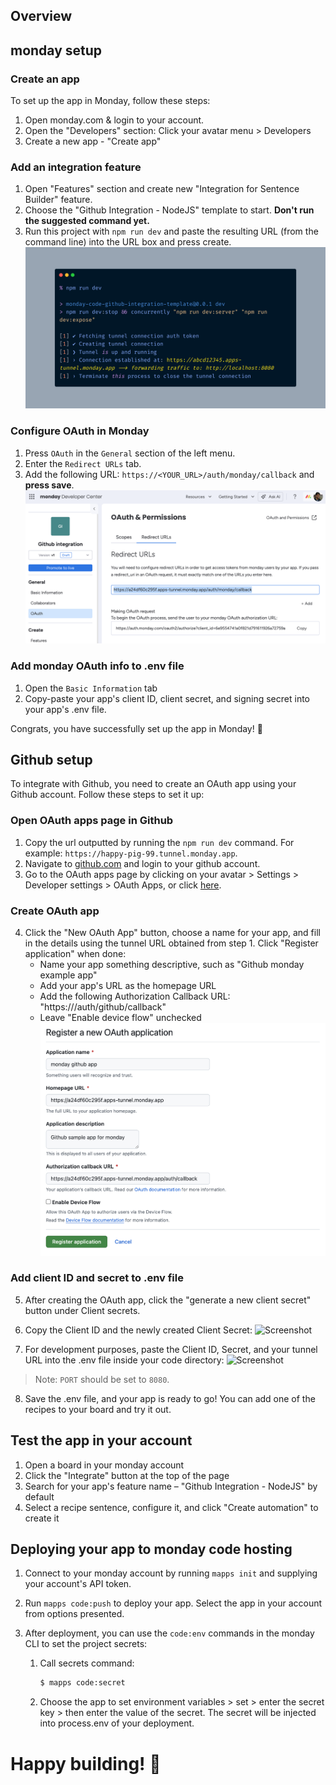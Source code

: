 ## Overview

## monday setup

### Create an app

To set up the app in Monday, follow these steps:

1. Open monday.com & login to your account. 
2. Open the "Developers" section: Click your avatar menu > Developers
3. Create a new app - "Create app"

### Add an integration feature
1. Open "Features" section and create new "Integration for Sentence Builder" feature.
2. Choose the "Github Integration - NodeJS" template to start. **Don't run the suggested command yet.**
3. Run this project with `npm run dev` and paste the resulting URL (from the command line) into the URL box and press create.
![tunnel url example](./assets/initialize_app.png)

### Configure OAuth in Monday

1. Press `OAuth` in the `General` section of the left menu.
2. Enter the `Redirect URLs` tab.
3. Add the following URL: `https://<YOUR_URL>/auth/monday/callback` and **press save**.
![Redirect URL example](./assets/redirect_url_screenshot.png)

### Add monday OAuth info to .env file

1. Open the `Basic Information` tab
2. Copy-paste your app's client ID, client secret, and signing secret into your app's .env file. 

Congrats, you have successfully set up the app in Monday! 🎉

## Github setup

To integrate with Github, you need to create an OAuth app using your Github account. Follow these steps to set it up:

### Open OAuth apps page in Github
1. Copy the url outputted by running the `npm run dev` command. For example: `https://happy-pig-99.tunnel.monday.app`.
2. Navigate to [github.com](https://github.com/) and login to your github account.
3. Go to the OAuth apps page by clicking on your avatar > Settings > Developer settings > OAuth Apps, or click [here](https://github.com/settings/developers).

### Create OAuth app
4. Click the "New OAuth App" button, choose a name for your app, and fill in the details using the tunnel URL obtained from step 1. Click "Register application" when done:
   - Name your app something descriptive, such as "Github monday example app"
   - Add your app's URL as the homepage URL
   - Add the following Authorization Callback URL: "https://<your URL>/auth/github/callback"
   - Leave "Enable device flow" unchecked
![Screenshot](./assets/oauth-github-setup.png)

### Add client ID and secret to .env file
5. After creating the OAuth app, click the "generate a new client secret" button under Client secrets.
6. Copy the Client ID and the newly created Client Secret:
   ![Screenshot](https://dapulse-res.cloudinary.com/image/upload/v1610369018/monday-apps-templates/github-node/Screen_Shot_2021-01-11_at_14.42.26.png)

7. For development purposes, paste the Client ID, Secret, and your tunnel URL into the .env file inside your code directory:
   ![Screenshot](https://dapulse-res.cloudinary.com/image/upload/v1689682643/github-monday-code-env-snapshot.png)
> Note: `PORT` should be set to `8080`.

8. Save the .env file, and your app is ready to go! You can add one of the recipes to your board and try it out.

## Test the app in your account

1. Open a board in your monday account
2. Click the "Integrate" button at the top of the page
3. Search for your app's feature name – "Github Integration - NodeJS" by default
4. Select a recipe sentence, configure it, and click "Create automation" to create it

## Deploying your app to monday code hosting
1. Connect to your monday account by running `mapps init` and supplying your account's API token. 

2. Run `mapps code:push` to deploy your app. Select the app in your account from options presented. 

3. After deployment, you can use the `code:env` commands in the monday CLI to set the project secrets:
   1. Call secrets command:
      ```bash
      $ mapps code:secret
      ```
    2. Choose the app to set environment variables > set > enter the secret key > then enter the value of the secret. The secret will be injected into process.env of your deployment.

# Happy building! 🎉
